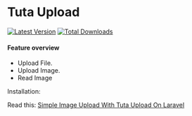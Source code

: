 # Tuta Upload

[![Latest Version](https://img.shields.io/github/release/tutacare/upload.svg?style=flat-square)](https://github.com/tuta/upload/releases)
[![Total Downloads](https://img.shields.io/packagist/dt/tuta/upload.svg?style=flat-square)](https://packagist.org/packages/tuta/upload)

#### Feature overview

- Upload File.
- Upload Image.
- Read Image

Installation:

Read this: <a href="http://mytuta.com/upload-gambar-dengan-ringkas-menggunakan-tuta-upload-pada-laravel/">Simple Image Upload With Tuta Upload On Laravel</a>

